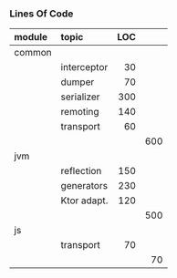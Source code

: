 ### Lines Of Code

| module | topic       | LOC |     |
|:------ |:----------- | ---:| ---:|
| common |             |     |     |
|        | interceptor |  30 |     |
|        | dumper      |  70 |     |
|        | serializer  | 300 |     |
|        | remoting    | 140 |     |
|        | transport   |  60 |     |
|        |             |     | 600 |
| jvm    |             |     |     |
|        | reflection  | 150 |     |
|        | generators  | 230 |     |
|        | Ktor adapt. | 120 |     |
|        |             |     | 500 |
| js     |             |     |     |
|        | transport   |  70 |     |
|        |             |     |  70 |
